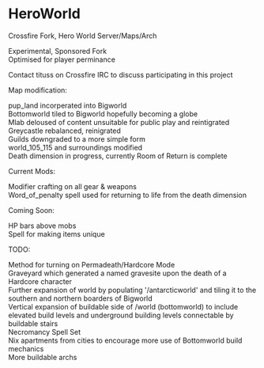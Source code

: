 # HeroWorld
Crossfire Fork, Hero World Server/Maps/Arch

Experimental, Sponsored Fork </br>
Optimised for player perminance

Contact tituss on Crossfire IRC to discuss participating in this project

Map modification: </br>

pup_land incorperated into Bigworld </br>
Bottomworld tiled to Bigworld hopefully becoming a globe </br>
Mlab deloused of content unsuitable for public play and reintigrated </br>
Greycastle rebalanced, reinigrated </br>
Guilds downgraded to a more simple form </br>
world_105_115 and surroundings modified </br>
Death dimension in progress, currently Room of Return is complete </br>


Current Mods: </br>

Modifier crafting on all gear & weapons </br>
Word_of_penalty spell used for returning to life from the death dimension </br>

Coming Soon: </br>

HP bars above mobs </br>
Spell for making items unique </br>

TODO: </br>

Method for turning on Permadeath/Hardcore Mode </br>
Graveyard which generated a named gravesite upon the death of a Hardcore character </br>
Further expansion of world by populating '/antarcticworld' and tiling it to the southern and northern boarders of Bigworld </br>
Vertical expansion of buildable side of /world (bottomworld) to include elevated build levels and underground building levels connectable by buildable stairs </br>
Necromancy Spell Set </br>
Nix apartments from cities to encourage more use of Bottomworld build mechanics </br>
More buildable archs </br>
